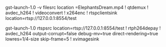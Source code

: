 gst-launch-1.0 -v filesrc location =ElephantsDream.mp4 ! qtdemux ! avdec_h264 ! videoconvert ! x264enc ! rtspclientsink location=rtsp://127.0.0.1:8554/test 

gst-launch-1.0 rtspsrc location=rtsp://127.0.0.1:8554/test ! rtph264depay ! avdec_h264 output-corrupt=false debug-mv=true direct-rendering=true lowres=1/4-size skip-frame=5 ! xvimagesink 


